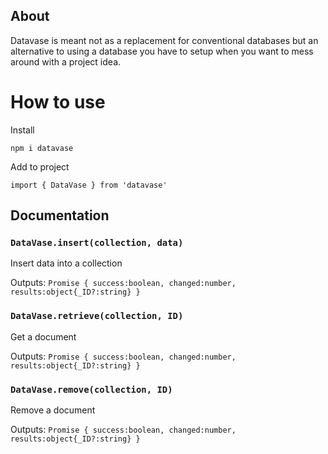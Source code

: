 ## About
Datavase is meant not as a replacement for conventional databases but an alternative to using a database you have to setup when you want to mess around with a project idea.

# How to use

Install 

`npm i datavase`

Add to project

`import { DataVase } from 'datavase'`

## Documentation 

### `DataVase.insert(collection, data)`
Insert data into a collection

Outputs: `Promise { success:boolean, changed:number, results:object{_ID?:string} }`


### `DataVase.retrieve(collection, ID)`
Get a document

Outputs: `Promise { success:boolean, changed:number, results:object{_ID?:string} }`


### `DataVase.remove(collection, ID)`
Remove a document

Outputs: `Promise { success:boolean, changed:number, results:object{_ID?:string} }`